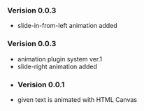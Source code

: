### Verision 0.0.3
- slide-in-from-left animation added
### Verision 0.0.3
- animation plugin system ver.1
- slide-right animation added
- ### Verision 0.0.1
- given text is animated with HTML Canvas